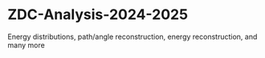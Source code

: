 # ZDC-Analysis-2024-2025
Energy distributions, path/angle reconstruction, energy reconstruction, and many more
